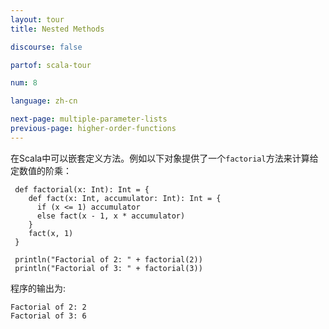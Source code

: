 ```yaml
---
layout: tour
title: Nested Methods

discourse: false

partof: scala-tour

num: 8

language: zh-cn

next-page: multiple-parameter-lists
previous-page: higher-order-functions
---
```


在Scala中可以嵌套定义方法。例如以下对象提供了一个`factorial`方法来计算给定数值的阶乘：

```tut
 def factorial(x: Int): Int = {
    def fact(x: Int, accumulator: Int): Int = {
      if (x <= 1) accumulator
      else fact(x - 1, x * accumulator)
    }  
    fact(x, 1)
 }

 println("Factorial of 2: " + factorial(2))
 println("Factorial of 3: " + factorial(3))
```

程序的输出为:

```
Factorial of 2: 2
Factorial of 3: 6
```
